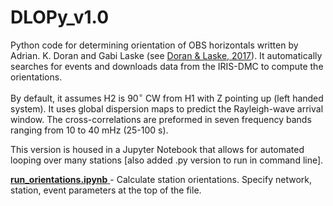# DLOPy_v1.0

Python code for determining orientation of OBS horizontals written by Adrian. K. Doran and Gabi Laske (see [Doran & Laske, 2017](https://github.com/jbrussell/DLOPy_v1.0/blob/master/README/BSSA-2016165.1.pdf)). It automatically searches for events and downloads data from the IRIS-DMC to compute the orientations.

By default, it assumes H2 is 90$^\circ$ CW from H1 with Z pointing up (left handed system). It uses global dispersion maps to predict the Rayleigh-wave arrival window. The cross-correlations are preformed in seven frequency bands ranging from 10 to 40 mHz (25-100 s).

This version is housed in a Jupyter Notebook that allows for automated looping over many stations [also added .py version to run in command line].

[**run_orientations.ipynb**        ](https://github.com/jbrussell/DLOPy_v1.0/blob/master/run_orientations.ipynb) - Calculate station orientations. Specify network, station, event parameters at the top of the file.
